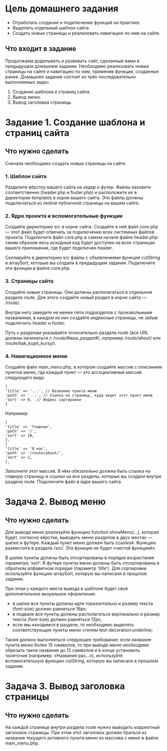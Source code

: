 # Цель домашнего задания
* Отработать создание и подключение функций на практике.
* Выделить отдельный шаблон сайта.
* Создать новые страницы и реализовать навигацию по ним на сайте.

## Что входит в задание
Продолжаем доделывать и развивать сайт, сделанный вами в предыдущем домашнем задании. Необходимо реализовать новые страницы на сайте и навигацию по ним, применив функции, созданные ранее. Домашнее задание состоит из трёх последовательно выполняемых задач.

1. Создание шаблона и страниц сайта.
2. Вывод меню.
3. Вывод заголовка страницы


# Задание 1. Создание шаблона и страниц сайта


## Что нужно сделать

Сначала необходимо создать новые страницы на сайте.

### 1. Шаблон сайта

Разделите вёрстку вашего сайта на хедер и футер. Файлы назовите соответственно (header.php и footer.php) и расположите их в директории templates в корне вашего сайта. Эти файлы должны подключаться из любой публичной страницы на вашем сайте.


### 2. Ядро проекта и вспомогательные функции

Создайте директорию src в корне сайта. Создайте в ней файл core.php — этот файл будет отвечать за подключение всех системных файлов проекта. Подключите файл core.php в самом начале файле header.php: таким образом весь исходный код будет доступен на всех страницах вашего приложения, где будет подключен header.

Скопируйте в директорию src файлы с объявлениями функций cutString и arraySort, которые вы создали в предыдущем задании. Подключите эти функции в файле core.php.



### 3. Страницы сайта

Создайте новые страницы. Они должны располагаться в отдельном разделе route. Для этого создайте новый раздел в корне сайта — /route/.

Внутри него заведите не менее пяти подразделов с произвольными названиями, в каждом из них создайте индексные страницы, не забыв подключить header и footer.

Путь к разделам указывайте относительно раздела route (все URL должны начинаться с /route/#ваш_раздел#/, например /route/about/ или /route/kak_kupit_kursy/).



### 4. Навигационное меню

Создайте файл main_menu.php, в котором создайте массив с описанием пунктов меню, где каждый пункт — это ассоциативный массив следующего вида:

    [
    'title' => '...', // Название пункта меню
    'path' => '...', // Ссылка на страницу, куда ведет этот пункт меню
    'sort' => 0,  // Индекс сортировки
    ]

Например:
    
    [
    'title' => 'Главная',
    'path' => '/',
    'sort' => 10,
    ],
    [
    'title' => 'О нас',
    'path' => '/route/about/',
    'sort' => 2,
    ],

Заполните этот массив. В нём обязательно должна быть ссылка на главную страницу и ссылки на все разделы, которые вы создали внутри раздела route. Подключите файл в ядре вашего сайта.


# Задача 2. Вывод меню


## Что нужно сделать
Для вывода меню реализуйте функцию function showMenu(...), которая будет, согласно вёрстке, выводить меню разделов в двух местах — шапке и футере. Каждый пункт меню должен быть ссылкой. Функцию разместите в разделе /src/. Эта функция не будет «чистой функцией».

В шапке пункты должны быть отсортированы в порядке возрастания параметра 'sort'. В футере пункты меню должны быть отсортированы в обратном алфавитном порядке (параметр 'title'). Для сортировки используйте функцию arraySort, которую вы написали в прошлом задании.

При этом у каждого места вывода в шаблоне будет своё дополнительное визуальное оформление:

* в шапке все пункты должны идти горизонтально и размер текста (font-size) должен равняться 16px;
* в подвале все пункты должны располагаться вертикально и размер текста (font-size) должен равняться 12px;
* если мы находимся в разделе, то необходимо выделять соответствующие пункты меню стилем text-decoration:underline;

Также должно выполняться следующее требование: если название пункта меню более 15 символов, то при выводе меню необходимо обрезать такое название до 12 символов и в конце установить троеточие (например: «Название раз...»), используйте вспомогательную функцию cutString, которую вы написали в прошлом задании.

# Задача 3. Вывод заголовка страницы


## Что нужно сделать

На каждой странице внутри раздела route нужно выводить корректный заголовок страницы. При этом этот заголовок должен браться из названия текущего активного пункта меню из массива с меню в файле main_menu.php.

